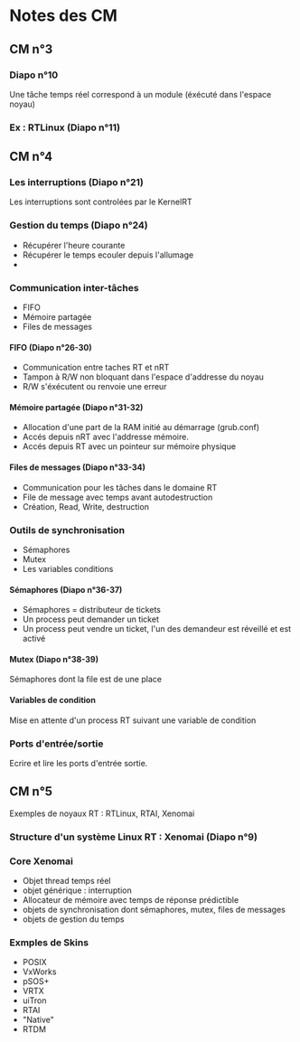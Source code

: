 # Notes des CM

## CM n°3

### Diapo n°10

Une tâche temps réel correspond à un module (éxécuté dans l'espace noyau)

### Ex : RTLinux (Diapo n°11)

## CM n°4

### Les interruptions (Diapo n°21)

Les interruptions sont controlées par le KernelRT

### Gestion du temps (Diapo n°24)

- Récupérer l'heure courante
- Récupérer le temps ecouler depuis l'allumage
-

### Communication inter-tâches

- FIFO
- Mémoire partagée
- Files de messages

#### FIFO (Diapo n°26-30)

- Communication entre taches RT et nRT
- Tampon à R/W non bloquant dans l'espace d'addresse du noyau
- R/W s'éxécutent ou renvoie une erreur

#### Mémoire partagée (Diapo n°31-32)

- Allocation d'une part de la RAM initié au démarrage (grub.conf)
- Accés depuis nRT avec l'addresse mémoire.
- Accés depuis RT avec un pointeur sur mémoire physique

#### Files de messages (Diapo n°33-34)

- Communication pour les tâches dans le domaine RT
- File de message avec temps avant autodestruction
- Création, Read, Write, destruction

### Outils de synchronisation

- Sémaphores
- Mutex
- Les variables conditions

#### Sémaphores (Diapo n°36-37)

- Sémaphores = distributeur de tickets
- Un process peut demander un ticket
- Un process peut vendre un ticket, l'un des demandeur est réveillé et est activé

#### Mutex (Diapo n°38-39)

Sémaphores dont la file est de une place

#### Variables de condition

Mise en attente d'un process RT suivant une variable de condition

### Ports d'entrée/sortie

Ecrire et lire les ports d'entrée sortie.

## CM n°5

Exemples de noyaux RT : RTLinux, RTAI, Xenomai

### Structure d'un système Linux RT : Xenomai (Diapo n°9)

### Core Xenomai

- Objet thread temps réel
- objet générique : interruption
- Allocateur de mémoire avec temps de réponse prédictible
- objets de synchronisation dont sémaphores, mutex, files de messages
- objets de gestion du temps

### Exmples de Skins

- POSIX
- VxWorks
- pSOS+
- VRTX
- uiTron
- RTAI
- "Native"
- RTDM
